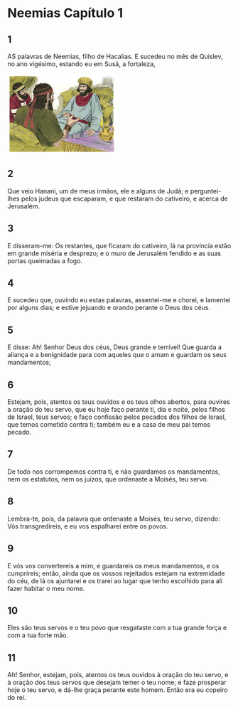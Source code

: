 # Neemias Capítulo 1

## 1
AS palavras de Neemias, filho de Hacalias. E sucedeu no mês de Quislev, no ano vigésimo, estando eu em Susã, a fortaleza,

![](../.img/Ne/01/1-0.jpg)

## 2
Que veio Hanani, um de meus irmãos, ele e alguns de Judá; e perguntei-lhes pelos judeus que escaparam, e que restaram do cativeiro, e acerca de Jerusalém.

## 3
E disseram-me: Os restantes, que ficaram do cativeiro, lá na província estão em grande miséria e desprezo; e o muro de Jerusalém fendido e as suas portas queimadas a fogo.

## 4
E sucedeu que, ouvindo eu estas palavras, assentei-me e chorei, e lamentei por alguns dias; e estive jejuando e orando perante o Deus dos céus.

## 5
E disse: Ah! Senhor Deus dos céus, Deus grande e terrível! Que guarda a aliança e a benignidade para com aqueles que o amam e guardam os seus mandamentos;

## 6
Estejam, pois, atentos os teus ouvidos e os teus olhos abertos, para ouvires a oração do teu servo, que eu hoje faço perante ti, dia e noite, pelos filhos de Israel, teus servos; e faço confissão pelos pecados dos filhos de Israel, que temos cometido contra ti; também eu e a casa de meu pai temos pecado.

## 7
De todo nos corrompemos contra ti, e não guardamos os mandamentos, nem os estatutos, nem os juízos, que ordenaste a Moisés, teu servo.

## 8
Lembra-te, pois, da palavra que ordenaste a Moisés, teu servo, dizendo: Vós transgredireis, e eu vos espalharei entre os povos.

## 9
E vós vos convertereis a mim, e guardareis os meus mandamentos, e os cumprireis; então, ainda que os vossos rejeitados estejam na extremidade do céu, de lá os ajuntarei e os trarei ao lugar que tenho escolhido para ali fazer habitar o meu nome.

## 10
Eles são teus servos e o teu povo que resgataste com a tua grande força e com a tua forte mão.

## 11
Ah! Senhor, estejam, pois, atentos os teus ouvidos à oração do teu servo, e à oração dos teus servos que desejam temer o teu nome; e faze prosperar hoje o teu servo, e dá-lhe graça perante este homem. Então era eu copeiro do rei.

